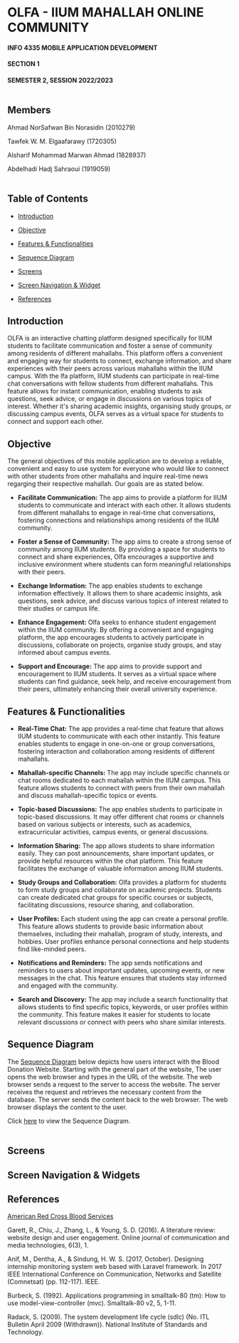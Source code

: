 # OLFA - IIUM MAHALLAH ONLINE COMMUNITY
  
#### INFO 4335 MOBILE APPLICATION DEVELOPMENT
#### SECTION 1
#### SEMESTER 2, SESSION 2022/2023<br></br>


## Members
Ahmad NorSafwan Bin Norasidin (2010279)

Tawfek W. M. Elgaafarawy (1720305)

Alsharif Mohammad Marwan Ahmad (1828937)

Abdelhadi Hadj Sahraoui (1919059)<br></br>
	
	
## Table of Contents
- [Introduction](#introduction)

- [Objective](#objective)

- [Features & Functionalities](#features--functionalities)

- [Sequence Diagram](#sequence-diagram)
  
- [Screens](#screens)

- [Screen Navigation & Widget](#screen-navigation--widgets)

- [References](#references)


  
## Introduction

OLFA is an interactive chatting platform designed specifically for IIUM students to facilitate communication and foster a sense of community among residents of different mahallahs. This platform offers a convenient and engaging way for students to connect, exchange information, and share experiences with their peers across various mahallahs within the IIUM campus.
With the lfa platform, IIUM students can participate in real-time chat conversations with fellow students from different mahallahs. This feature allows for instant communication, enabling students to ask questions, seek advice, or engage in discussions on various topics of interest. Whether it's sharing academic insights, organising study groups, or discussing campus events, OLFA serves as a virtual space for students to connect and support each other.

	

## Objective

The general objectives of this mobile application are to develop a reliable, convenient and easy to use system for everyone who would like to connect with other students from other mahallahs and inquire real-time news regarging their respective mahallah. Our goals are as stated below.

- **Facilitate Communication:** The app aims to provide a platform for IIUM students to communicate and interact with each other. It allows students from different mahallahs to engage in real-time chat conversations, fostering connections and relationships among residents of the IIUM community.

- **Foster a Sense of Community:** The app aims to create a strong sense of community among IIUM students. By providing a space for students to connect and share experiences, Olfa encourages a supportive and inclusive environment where students can form meaningful relationships with their peers.

- **Exchange Information:** The app enables students to exchange information effectively. It allows them to share academic insights, ask questions, seek advice, and discuss various topics of interest related to their studies or campus life.

- **Enhance Engagement:** Olfa seeks to enhance student engagement within the IIUM community. By offering a convenient and engaging platform, the app encourages students to actively participate in discussions, collaborate on projects, organise study groups, and stay informed about campus events.

- **Support and Encourage:** The app aims to provide support and encouragement to IIUM students. It serves as a virtual space where students can find guidance, seek help, and receive encouragement from their peers, ultimately enhancing their overall university experience.


	
## Features & Functionalities

- **Real-Time Chat:** The app provides a real-time chat feature that allows IIUM students to communicate with each other instantly. This feature enables students to engage in one-on-one or group conversations, fostering interaction and collaboration among residents of different mahallahs.

- **Mahallah-specific Channels:** The app may include specific channels or chat rooms dedicated to each mahallah within the IIUM campus. This feature allows students to connect with peers from their own mahallah and discuss mahallah-specific topics or events.

- **Topic-based Discussions:** The app enables students to participate in topic-based discussions. It may offer different chat rooms or channels based on various subjects or interests, such as academics, extracurricular activities, campus events, or general discussions.

- **Information Sharing:** The app allows students to share information easily. They can post announcements, share important updates, or provide helpful resources within the chat platform. This feature facilitates the exchange of valuable information among IIUM students.

- **Study Groups and Collaboration:** Olfa provides a platform for students to form study groups and collaborate on academic projects. Students can create dedicated chat groups for specific courses or subjects, facilitating discussions, resource sharing, and collaboration.

- **User Profiles:** Each student using the app can create a personal profile. This feature allows students to provide basic information about themselves, including their mahallah, program of study, interests, and hobbies. User profiles enhance personal connections and help students find like-minded peers.

- **Notifications and Reminders:** The app sends notifications and reminders to users about important updates, upcoming events, or new messages in the chat. This feature ensures that students stay informed and engaged with the community.

- **Search and Discovery:** The app may include a search functionality that allows students to find specific topics, keywords, or user profiles within the community. This feature makes it easier for students to locate relevant discussions or connect with peers who share similar interests.
	
	

## Sequence Diagram

The [Sequence Diagram](https://github.com/dumpacson/Blood-Bank-Management-System/issues/4#issue-1512850541) below depicts how users interact with the Blood Donation Website. Starting with the general part of the website, The user opens the web browser and types in the URL of the website. The web browser sends a request to the server to access the website. The server receives the request and retrieves the necessary content from the database. The server sends the content back to the web browser. The web browser displays the content to the user.



Click [here](https://github.com/dumpacson/Blood-Bank-Management-System/issues/4#issue-1512850541) to view the Sequence Diagram.<br/><br/>



## Screens



## Screen Navigation & Widgets



## References
	
[American Red Cross Blood Services](https://www.redcrossblood.org/)

Garett, R., Chiu, J., Zhang, L., & Young, S. D. (2016). A literature review: website design and user engagement. Online journal of communication and media technologies, 6(3), 1.
	
Anif, M., Dentha, A., & Sindung, H. W. S. (2017, October). Designing internship monitoring system web based with Laravel framework. In 2017 IEEE International Conference on Communication, Networks and Satellite (Comnetsat) (pp. 112-117). IEEE.
	
Burbeck, S. (1992). Applications programming in smalltalk-80 (tm): How to use model-view-controller (mvc). Smalltalk-80 v2, 5, 1-11.
	
Radack, S. (2009). The system development life cycle (sdlc) (No. ITL Bulletin April 2009 (Withdrawn)). National Institute of Standards and Technology.<br></br>
